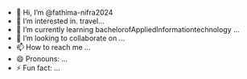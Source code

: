 - 👋 Hi, I’m @fathima-nifra2024
- 👀 I’m interested in.  travel...
- 🌱 I’m currently learning  bachelorofAppliedInformationtechnology ...
- 💞️ I’m looking to collaborate on ...
- 📫 How to reach me ...
- 😄 Pronouns: ... 
- ⚡ Fun fact: ...

<!---
fathima-nifra2024/fathima-nifra2024 is a ✨ special ✨ repository because its `README.md` (this file) appears on your GitHub profile.
You can click the Preview link to take a look at your changes.
--->
